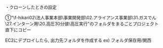 ・クローンしたときの設定

①"\\f-hikari02\法人事業本部\事業開発部\02.アライアンス事業部\31.ガスでん\27.インターン用\20.高圧30分値\高圧実行"のフォルダをまるごとプロジェクト直下にコピー

EC2にデプロイしたら, 出力先フォルダを作成する
ex) フォルダ保存用/関西


